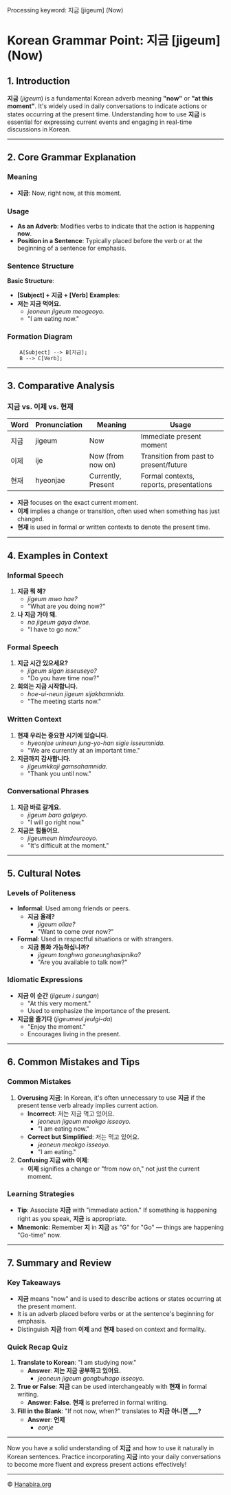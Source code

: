 Processing keyword: 지금 [jigeum] (Now)
# Korean Grammar Point: 지금 [jigeum] (Now)

## 1. Introduction
**지금** (*jigeum*) is a fundamental Korean adverb meaning **"now"** or **"at this moment"**. It's widely used in daily conversations to indicate actions or states occurring at the present time. Understanding how to use **지금** is essential for expressing current events and engaging in real-time discussions in Korean.

---
## 2. Core Grammar Explanation
### Meaning
- **지금**: Now, right now, at this moment.
### Usage
- **As an Adverb**: Modifies verbs to indicate that the action is happening **now**.
- **Position in a Sentence**: Typically placed before the verb or at the beginning of a sentence for emphasis.
### Sentence Structure
**Basic Structure**:
- **[Subject] + 지금 + [Verb]**
**Examples**:
- **저는 지금 먹어요.**
  - *jeoneun jigeum meogeoyo.*
  - "I am eating now."
### Formation Diagram
```
    A[Subject] --> B[지금];
    B --> C[Verb];
```
---
## 3. Comparative Analysis
### 지금 vs. 이제 vs. 현재
| Word   | Pronunciation | Meaning             | Usage                                  |
|--------|---------------|---------------------|----------------------------------------|
| 지금   | jigeum        | Now                 | Immediate present moment               |
| 이제   | ije           | Now (from now on)   | Transition from past to present/future |
| 현재   | hyeonjae      | Currently, Present  | Formal contexts, reports, presentations |
- **지금** focuses on the exact current moment.
- **이제** implies a change or transition, often used when something has just changed.
- **현재** is used in formal or written contexts to denote the present time.
---
## 4. Examples in Context
### Informal Speech
1. **지금 뭐 해?**
   - *jigeum mwo hae?*
   - "What are you doing now?"
2. **나 지금 가야 돼.**
   - *na jigeum gaya dwae.*
   - "I have to go now."
### Formal Speech
1. **지금 시간 있으세요?**
   - *jigeum sigan isseuseyo?*
   - "Do you have time now?"
2. **회의는 지금 시작합니다.**
   - *hoe-ui-neun jigeum sijakhamnida.*
   - "The meeting starts now."
### Written Context
1. **현재 우리는 중요한 시기에 있습니다.**
   - *hyeonjae urineun jung-yo-han sigie isseumnida.*
   - "We are currently at an important time."
2. **지금까지 감사합니다.**
   - *jigeumkkaji gamsahamnida.*
   - "Thank you until now."
### Conversational Phrases
1. **지금 바로 갈게요.**
   - *jigeum baro galgeyo.*
   - "I will go right now."
2. **지금은 힘들어요.**
   - *jigeumeun himdeureoyo.*
   - "It's difficult at the moment."
---
## 5. Cultural Notes
### Levels of Politeness
- **Informal**: Used among friends or peers.
  - **지금 올래?**
    - *jigeum ollae?*
    - "Want to come over now?"
- **Formal**: Used in respectful situations or with strangers.
  - **지금 통화 가능하십니까?**
    - *jigeum tonghwa ganeunghasipnika?*
    - "Are you available to talk now?"
### Idiomatic Expressions
- **지금 이 순간** (*jigeum i sungan*)
  - "At this very moment."
  - Used to emphasize the importance of the present.
- **지금을 즐기다** (*jigeumeul jeulgi-da*)
  - "Enjoy the moment."
  - Encourages living in the present.
---
## 6. Common Mistakes and Tips
### Common Mistakes
1. **Overusing 지금**: In Korean, it's often unnecessary to use **지금** if the present tense verb already implies current action.
   - **Incorrect**: 저는 지금 먹고 있어요.
     - *jeoneun jigeum meokgo isseoyo.*
     - "I am eating now."
   - **Correct but Simplified**: 저는 먹고 있어요.
     - *jeoneun meokgo isseoyo.*
     - "I am eating."
2. **Confusing 지금 with 이제**:
   - **이제** signifies a change or "from now on," not just the current moment.
### Learning Strategies
- **Tip**: Associate **지금** with "immediate action." If something is happening right as you speak, **지금** is appropriate.
- **Mnemonic**: Remember **지** in **지금** as "G" for "Go" — things are happening "Go-time" now.
---
## 7. Summary and Review
### Key Takeaways
- **지금** means "now" and is used to describe actions or states occurring at the present moment.
- It is an adverb placed before verbs or at the sentence's beginning for emphasis.
- Distinguish **지금** from **이제** and **현재** based on context and formality.
### Quick Recap Quiz
1. **Translate to Korean**: "I am studying now."
   - **Answer**: **저는 지금 공부하고 있어요.**
     - *jeoneun jigeum gongbuhago isseoyo.*
2. **True or False**: **지금** can be used interchangeably with **현재** in formal writing.
   - **Answer**: **False**. **현재** is preferred in formal writing.
3. **Fill in the Blank**: "If not now, when?" translates to **지금 아니면 ___?**
   - **Answer**: **언제**
     - *eonje*
---
Now you have a solid understanding of **지금** and how to use it naturally in Korean sentences. Practice incorporating **지금** into your daily conversations to become more fluent and express present actions effectively!

---
© [Hanabira.org](https://hanabira.org)
